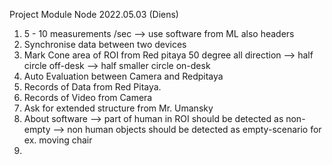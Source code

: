 Project Module Node 2022.05.03 (Diens)

1.  5 - 10 measurements /sec --> use software from ML also headers
2.	Synchronise data between two devices
3.	Mark Cone area of ROI from Red pitaya 50 degree all direction 
	--> half circle off-desk
	-->	half smaller circle on-desk
4.	Auto Evaluation between Camera and Redpitaya
5.	Records of Data from Red Pitaya.
6.	Records of Video from Camera
7.	Ask for extended structure from Mr. Umansky
8.	About software 
	--> part of human in ROI should be detected as non-empty
	--> non human objects should be detected as empty-scenario for ex. moving chair 
9.	